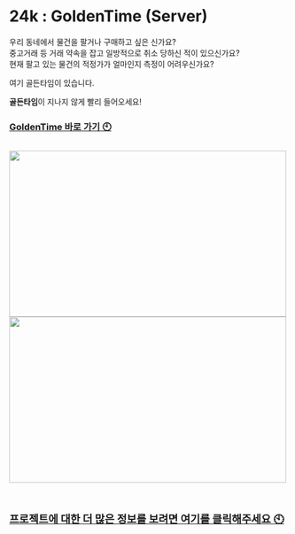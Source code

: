 # 24k : GoldenTime (Server)

우리 동네에서 물건을 팔거나 구매하고 싶은 신가요? <br>
중고거래 등 거래 약속을 잡고 일방적으로 취소 당하신 적이 있으신가요? <br>
현재 팔고 있는 물건의 적정가가 얼마인지 측정이 어려우신가요? <br>

여기 골든타임이 있습니다.

**골든타임**이 지나지 않게 빨리 들어오세요!

<a href="https://d1ghlpfq71z9hf.cloudfront.net/"><h3>GoldenTime 바로 가기 🕙<h3></a>

<img src="https://user-images.githubusercontent.com/65151932/107847864-56495a00-6e32-11eb-929b-451bb9ce4abd.jpg" width=500px height=300px />
<img src="https://user-images.githubusercontent.com/65151932/107847860-4e89b580-6e32-11eb-8609-90c839bc4fc9.jpg" width=500px height=300px />

<br>
<br>

<a href="https://github.com/codestates/golden-time-client/wiki"><h3>프로젝트에 대한 더 많은 정보를 보려면 여기를 클릭해주세요 🕙<h3></a>

